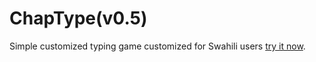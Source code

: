 # ChapType(v0.5)

Simple customized typing game customized for Swahili users [try it now](https://astrojose.github.io/chaptype).

